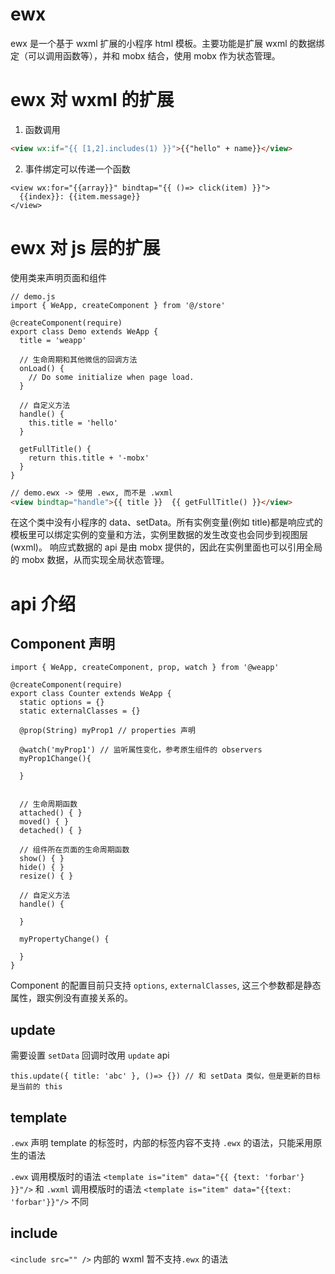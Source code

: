 # ewx

ewx 是一个基于 wxml 扩展的小程序 html 模板。主要功能是扩展 wxml 的数据绑定（可以调用函数等），并和 mobx 结合，使用 mobx 作为状态管理。

# ewx 对 wxml 的扩展
1. 函数调用
```html
<view wx:if="{{ [1,2].includes(1) }}">{{"hello" + name}}</view>
```

2. 事件绑定可以传递一个函数
```
<view wx:for="{{array}}" bindtap="{{ ()=> click(item) }}">
  {{index}}: {{item.message}}
</view>
```

# ewx 对 js 层的扩展
使用类来声明页面和组件
```
// demo.js
import { WeApp, createComponent } from '@/store'

@createComponent(require)
export class Demo extends WeApp {
  title = 'weapp'

  // 生命周期和其他微信的回调方法
  onLoad() {
    // Do some initialize when page load.
  }

  // 自定义方法
  handle() {
    this.title = 'hello'
  }
  
  getFullTitle() {
    return this.title + '-mobx'
  }
}
```
```html
// demo.ewx -> 使用 .ewx, 而不是 .wxml
<view bindtap="handle">{{ title }}  {{ getFullTitle() }}</view>
```
在这个类中没有小程序的 data、setData。所有实例变量(例如 title)都是响应式的 模板里可以绑定实例的变量和方法，实例里数据的发生改变也会同步到视图层(wxml)。
响应式数据的 api 是由 mobx 提供的，因此在实例里面也可以引用全局的 mobx 数据，从而实现全局状态管理。

# api 介绍
## Component 声明
```
import { WeApp, createComponent, prop, watch } from '@weapp'

@createComponent(require)
export class Counter extends WeApp {
  static options = {}
  static externalClasses = {}
  
  @prop(String) myProp1 // properties 声明

  @watch('myProp1') // 监听属性变化，参考原生组件的 observers
  myProp1Change(){
      
  }


  // 生命周期函数
  attached() { }
  moved() { }
  detached() { }
  
  // 组件所在页面的生命周期函数
  show() { }
  hide() { }
  resize() { }
  
  // 自定义方法
  handle() {
  
  }
  
  myPropertyChange() {
  
  }
}
```
Component 的配置目前只支持 `options`, `externalClasses`,
这三个参数都是静态属性，跟实例没有直接关系的。

## update 

需要设置 `setData` 回调时改用 `update` api
```
this.update({ title: 'abc' }, ()=> {}) // 和 setData 类似，但是更新的目标是当前的 this
```

## template
`.ewx` 声明 template 的标签时，内部的标签内容不支持 `.ewx` 的语法，只能采用原生的语法

`.ewx` 调用模版时的语法 `<template is="item" data="{{ {text: 'forbar'} }}"/>` 和 `.wxml` 调用模版时的语法 `<template is="item" data="{{text: 'forbar'}}"/>` 不同

## include 
`<include src="" />` 内部的 wxml 暂不支持`.ewx` 的语法
